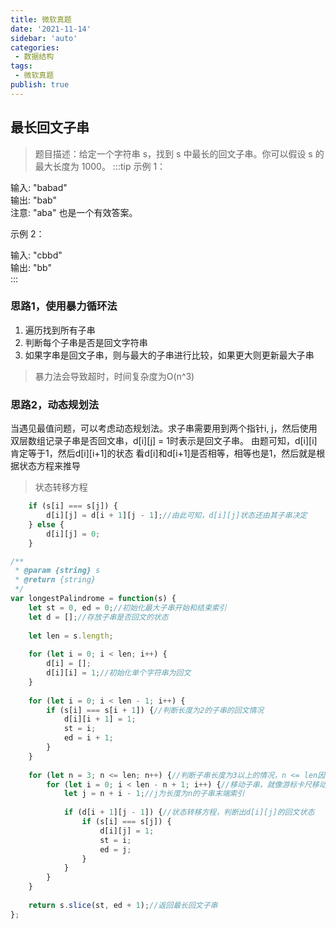 ```yaml
---
title: 微软真题
date: '2021-11-14'
sidebar: 'auto'
categories:
 - 数据结构
tags:
 - 微软真题
publish: true
---
```


## 最长回文子串
> 题目描述：给定一个字符串 s，找到 s 中最长的回文子串。你可以假设 s 的最大长度为 1000。
:::tip
示例 1：

输入: "babad"  
输出: "bab"  
注意: "aba" 也是一个有效答案。  

示例 2：  

输入: "cbbd"  
输出: "bb"  
:::

### 思路1，使用暴力循环法
1. 遍历找到所有子串
2. 判断每个子串是否是回文字符串
3. 如果字串是回文子串，则与最大的子串进行比较，如果更大则更新最大子串

> 暴力法会导致超时，时间复杂度为O(n^3)

### 思路2，动态规划法
当遇见最值问题，可以考虑动态规划法。求子串需要用到两个指针i, j，然后使用双层数组记录子串是否回文串，d[i][j] = 1时表示是回文子串。
由题可知，d[i][i]肯定等于1，然后d[i][i+1]的状态 看d[i]和d[i+1]是否相等，相等也是1，然后就是根据状态方程来推导

> 状态转移方程
```js
    if (s[i] === s[j]) {
        d[i][j] = d[i + 1][j - 1];//由此可知，d[i][j]状态还由其子串决定
    } else {
        d[i][j] = 0;
    }
```

```js
/**
 * @param {string} s
 * @return {string}
 */
var longestPalindrome = function(s) {
    let st = 0, ed = 0;//初始化最大子串开始和结束索引
    let d = [];//存放子串是否回文的状态
    
    let len = s.length;
    
    for (let i = 0; i < len; i++) {
        d[i] = [];
        d[i][i] = 1;//初始化单个字符串为回文
    }
    
    for (let i = 0; i < len - 1; i++) {
        if (s[i] === s[i + 1]) {//判断长度为2的子串的回文情况
            d[i][i + 1] = 1;
            st = i;
            ed = i + 1;
        }
    }
    
    for (let n = 3; n <= len; n++) {//判断子串长度为3以上的情况，n <= len因为当len等于3时，也要遍历
        for (let i = 0; i < len - n + 1; i++) {//移动子串，就像游标卡尺移动一样，子串长度由n决定
            let j = n + i - 1;//j为长度为n的子串末端索引
            
            if (d[i + 1][j - 1]) {//状态转移方程，判断出d[i][j]的回文状态
                if (s[i] === s[j]) {
                    d[i][j] = 1;
                    st = i;
                    ed = j;
                }
            }
        }
    }
    
    return s.slice(st, ed + 1);//返回最长回文子串
};
```